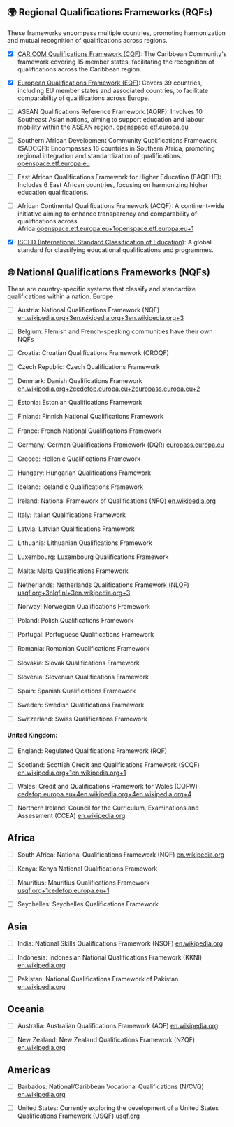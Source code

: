 ## 🌍 Regional Qualifications Frameworks (RQFs)

These frameworks encompass multiple countries, promoting harmonization and mutual recognition of qualifications across regions.

- [x] [CARICOM Qualifications Framework (CQF)](./data/CARICOM.md): The Caribbean Community's framework covering 15 member states, facilitating the recognition of qualifications across the Caribbean region.

- [x] [European Qualifications Framework (EQF)](./data/EQF.md): Covers 39 countries, including EU member states and associated countries, to facilitate comparability of qualifications across Europe.

- [ ] ASEAN Qualifications Reference Framework (AQRF): Involves 10 Southeast Asian nations, aiming to support education and labour mobility within the ASEAN region. [openspace.etf.europa.eu](https://openspace.etf.europa.eu/content/721-qualifications-frameworks)

- [ ] Southern African Development Community Qualifications Framework (SADCQF): Encompasses 16 countries in Southern Africa, promoting regional integration and standardization of qualifications. [openspace.etf.europa.eu](https://openspace.etf.europa.eu/content/721-qualifications-frameworks)

- [ ] East African Qualifications Framework for Higher Education (EAQFHE): Includes 6 East African countries, focusing on harmonizing higher education qualifications.

- [ ] African Continental Qualifications Framework (ACQF): A continent-wide initiative aiming to enhance transparency and comparability of qualifications across Africa.[openspace.etf.europa.eu+1openspace.etf.europa.eu+1](https://openspace.etf.europa.eu/resources/regional-qualifications-frameworks-around-globe-2020?utm_source=chatgpt.com)

- [x] [ISCED (International Standard Classification of Education)](./data/ISCED.md): A global standard for classifying educational qualifications and programmes.

## 🌐 National Qualifications Frameworks (NQFs)

These are country-specific systems that classify and standardize qualifications within a nation.
Europe

- [ ] Austria: National Qualifications Framework (NQF)
    [en.wikipedia.org+3en.wikipedia.org+3en.wikipedia.org+3](https://en.wikipedia.org/wiki/Scottish_Credit_and_Qualifications_Framework?utm_source=chatgpt.com)

- [ ] Belgium: Flemish and French-speaking communities have their own NQFs

- [ ] Croatia: Croatian Qualifications Framework (CROQF)

- [ ] Czech Republic: Czech Qualifications Framework

- [ ] Denmark: Danish Qualifications Framework
    [en.wikipedia.org+2cedefop.europa.eu+2europass.europa.eu+2](https://www.cedefop.europa.eu/en/projects/national-qualifications-framework-nqf?utm_source=chatgpt.com)

- [ ] Estonia: Estonian Qualifications Framework

- [ ] Finland: Finnish National Qualifications Framework

- [ ] France: French National Qualifications Framework

- [ ] Germany: German Qualifications Framework (DQR)
    [europass.europa.eu](https://europass.europa.eu/en/europass-digital-tools/european-qualifications-framework/national-qualifications-frameworks?utm_source=chatgpt.com)

- [ ] Greece: Hellenic Qualifications Framework

- [ ] Hungary: Hungarian Qualifications Framework

- [ ] Iceland: Icelandic Qualifications Framework

- [ ] Ireland: National Framework of Qualifications (NFQ)
    [en.wikipedia.org](https://en.wikipedia.org/wiki/National_Framework_of_Qualifications?utm_source=chatgpt.com)

- [ ] Italy: Italian Qualifications Framework

- [ ] Latvia: Latvian Qualifications Framework

- [ ] Lithuania: Lithuanian Qualifications Framework

- [ ] Luxembourg: Luxembourg Qualifications Framework

- [ ] Malta: Malta Qualifications Framework

- [ ] Netherlands: Netherlands Qualifications Framework (NLQF)
    [usqf.org+3nlqf.nl+3en.wikipedia.org+3](https://nlqf.nl/english?utm_source=chatgpt.com)

- [ ] Norway: Norwegian Qualifications Framework

- [ ] Poland: Polish Qualifications Framework

- [ ] Portugal: Portuguese Qualifications Framework

- [ ] Romania: Romanian Qualifications Framework

- [ ] Slovakia: Slovak Qualifications Framework

- [ ] Slovenia: Slovenian Qualifications Framework

- [ ] Spain: Spanish Qualifications Framework

- [ ] Sweden: Swedish Qualifications Framework

- [ ] Switzerland: Swiss Qualifications Framework

#### United Kingdom:

- [ ] England: Regulated Qualifications Framework (RQF)

- [ ] Scotland: Scottish Credit and Qualifications Framework (SCQF)
        [en.wikipedia.org+1en.wikipedia.org+1](https://en.wikipedia.org/wiki/Scottish_Credit_and_Qualifications_Framework?utm_source=chatgpt.com)

- [ ] Wales: Credit and Qualifications Framework for Wales (CQFW)
        [cedefop.europa.eu+4en.wikipedia.org+4en.wikipedia.org+4](https://en.wikipedia.org/wiki/National_qualifications_framework?utm_source=chatgpt.com)

- [ ] Northern Ireland: Council for the Curriculum, Examinations and Assessment (CCEA)
        [en.wikipedia.org](https://en.wikipedia.org/wiki/National_qualifications_framework?utm_source=chatgpt.com)

## Africa

- [ ] South Africa: National Qualifications Framework (NQF)
    [en.wikipedia.org](https://en.wikipedia.org/wiki/South_African_Qualifications_Authority?utm_source=chatgpt.com)

- [ ] Kenya: Kenya National Qualifications Framework

- [ ] Mauritius: Mauritius Qualifications Framework
    [usqf.org+1cedefop.europa.eu+1](https://usqf.org/?utm_source=chatgpt.com)

- [ ] Seychelles: Seychelles Qualifications Framework

## Asia

- [ ] India: National Skills Qualifications Framework (NSQF)
    [en.wikipedia.org](https://en.wikipedia.org/wiki/National_qualifications_framework?utm_source=chatgpt.com)

- [ ] Indonesia: Indonesian National Qualifications Framework (KKNI)
    [en.wikipedia.org](https://en.wikipedia.org/wiki/National_qualifications_framework?utm_source=chatgpt.com)

- [ ] Pakistan: National Qualifications Framework of Pakistan
    [en.wikipedia.org](https://en.wikipedia.org/wiki/National_qualifications_framework?utm_source=chatgpt.com)

## Oceania

- [ ] Australia: Australian Qualifications Framework (AQF)
    [en.wikipedia.org](https://en.wikipedia.org/wiki/Australian_Qualifications_Framework?utm_source=chatgpt.com)

- [ ] New Zealand: New Zealand Qualifications Framework (NZQF)
    [en.wikipedia.org](https://en.wikipedia.org/wiki/National_qualifications_framework?utm_source=chatgpt.com)

## Americas

- [ ] Barbados: National/Caribbean Vocational Qualifications (N/CVQ)
    [en.wikipedia.org](https://en.wikipedia.org/wiki/National_qualifications_framework?utm_source=chatgpt.com)

- [ ] United States: Currently exploring the development of a United States Qualifications Framework (USQF)
    [usqf.org](https://usqf.org/?utm_source=chatgpt.com)